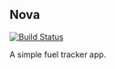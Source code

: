 ## Nova
[![Build Status](https://travis-ci.com/gergelytamaskiss/nova.svg?branch=master)](https://travis-ci.com/gergelytamaskiss/nova)

A simple fuel tracker app.
